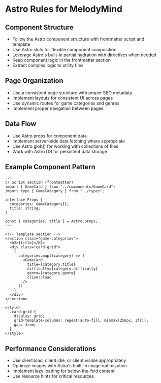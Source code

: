# Astro Rules for MelodyMind

## Component Structure

- Follow the Astro component structure with frontmatter script and template
- Use Astro slots for flexible component composition
- Leverage Astro's built-in partial hydration with directives when needed
- Keep component logic in the frontmatter section
- Extract complex logic to utility files

## Page Organization

- Use a consistent page structure with proper SEO metadata
- Implement layouts for consistent UI across pages
- Use dynamic routes for game categories and genres
- Implement proper navigation between pages

## Data Flow

- Use Astro.props for component data
- Implement server-side data fetching where appropriate
- Use Astro.glob() for working with collections of files
- Work with Astro DB for persistent data storage

## Example Component Pattern

```astro
---
// Script section (frontmatter)
import { GameCard } from "../components/GameCard";
import type { GameCategory } from "../types";

interface Props {
  categories: GameCategory[];
  title: string;
}

const { categories, title } = Astro.props;
---

<!-- Template section -->
<section class="game-categories">
  <h2>{title}</h2>
  <div class="card-grid">
    {
      categories.map((category) => (
        <GameCard
          title={category.title}
          difficulty={category.difficulty}
          genre={category.genre}
          client:load
        />
      ))
    }
  </div>
</section>

<style>
  .card-grid {
    display: grid;
    grid-template-columns: repeat(auto-fill, minmax(250px, 1fr));
    gap: 1rem;
  }
</style>
```

## Performance Considerations

- Use client:load, client:idle, or client:visible appropriately
- Optimize images with Astro's built-in image optimization
- Implement lazy loading for below-the-fold content
- Use resource hints for critical resources
